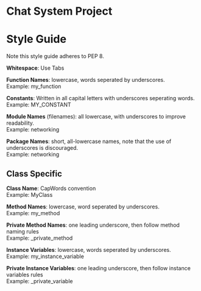 # Chat System Project

# Style Guide
Note this style guide adheres to PEP 8.

**Whitespace**: Use Tabs

**Function Names**: lowercase, words seperated by underscores.  
Example: my_function

**Constants**: Written in all capital letters with underscores seperating words.  
Example: MY_CONSTANT

**Module Names** (filenames): all lowercase, with underscores to improve readability.  
Example: networking

**Package Names**: short, all-lowercase names, note that the use of underscores is discouraged.  
Example: networking

## Class Specific

**Class Name**: CapWords convention  
Example: MyClass

**Method Names**: lowercase, word seperated by underscores.  
Example: my_method

**Private Method Names**: one leading underscore, then follow method naming rules  
Example: _private_method

**Instance Variables**: lowercase, words seperated by underscores.  
Example: my_instance_variable

**Private Instance Variables**: one leading underscore, then follow instance variables rules  
Example: _private_variable
